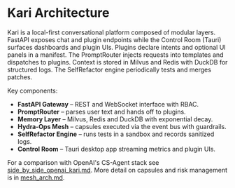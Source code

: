 # Kari Architecture

Kari is a local-first conversational platform composed of modular layers. FastAPI exposes chat and plugin endpoints while the Control Room (Tauri) surfaces dashboards and plugin UIs. Plugins declare intents and optional UI panels in a manifest. The PromptRouter injects requests into templates and dispatches to plugins. Context is stored in Milvus and Redis with DuckDB for structured logs. The SelfRefactor engine periodically tests and merges patches.

Key components:

- **FastAPI Gateway** – REST and WebSocket interface with RBAC.
- **PromptRouter** – parses user text and hands off to plugins.
- **Memory Layer** – Milvus, Redis and DuckDB with exponential decay.
- **Hydra-Ops Mesh** – capsules executed via the event bus with guardrails.
- **SelfRefactor Engine** – runs tests in a sandbox and records sanitized logs.
- **Control Room** – Tauri desktop app streaming metrics and plugin UIs.

For a comparison with OpenAI's CS-Agent stack see [side_by_side_openai_kari.md](side_by_side_openai_kari.md). More detail on capsules and risk management is in [mesh_arch.md](mesh_arch.md).
